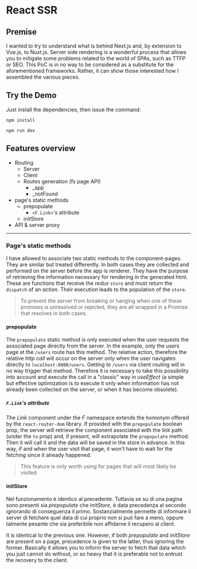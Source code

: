 # React SSR

## Premise

I wanted to try to understand what is behind Next.js and, by extension to Vue.js, to Nuxt.js. Server side rendering is a wonderful process that allows you to mitigate some problems related to the world of SPAs, such as TTFP or SEO.
This PoC is in no way to be considered as a substitute for the aforementioned frameworks. Rather, it can show those interested how I assembled the various pieces.

## Try the Demo

Just install the dependencies, then issue the command:

`npm install`

`npm run dev`

## Features overview

- Routing
  - Server
  - Client
  - Routes generation (fs page API)
    - \_app
    - \_notFound
- page's static methods
  - prepopulate
    - `<F.Link>`'s attribute
  - initStore
- API & server proxy

---

### Page's static methods

I have allowed to associate two static methods to the component-pages. They are similar but treated differently. In both cases they are collected and performed on the server before the app is renderer. They have the purpose of retrieving the information necessary for rendering in the generated html.
These are functions that receive the _redux_ `store` and must return the `dispatch` of an _action_. Their execution leads to the population of the `store`.

> To prevent the server from breaking or hanging when one of these promises is unresolved or rejected, they are all wrapped in a Promise that resolves in both cases.

#### prepopulate

The `prepopulate` static method is only executed when the user requests the associated page directly from the server. In the example, only the _users_ page at the `/users` route has this method. The relative action, therefore the relative _http call_ will occur on the server only when the user navigates directly to `localhost:8000/users`.
Getting to `/users` via client routing will in no way trigger that method. Therefore it is necessary to take this possibility into account and execute the call in a "classic" way in _useEffect_ (a simple but effective optimization is to execute it only when information has not already been collected on the server, or when it has become obsolete).

##### `F.Link`'s attribute

The _Link_ component under the _F_ namespace extends the homonym offered by the `react-router-dom` library. If provided with the `prepopulate` boolean prop, the server will retrieve the component associated with the link path (under the `to` prop) and, if present, will extrapolate the `prepopulate` method. Then it will call it and the data will be saved in the store in advance. In this way, if and when the user visit that page, it won't have to wait for the fetching since it already happened.

> This feature is only worth using for pages that will most likely be visited

#### initStore

Nel funzionamento è identico al precedente. Tuttavia se su di una pagina sono presenti sia _prepopulate_ che _initStore_, è data precedenza al secondo ignorando di conseguenza il primo.
Sostanzialmente permette di informare il server di fetchare quel data di cui proprio non si può fare a meno, oppure talmente pesante che sia preferibile non affidarne il recupero al client.

It is identical to the previous one. However, if both _prepopulate_ and _initStore_ are present on a page, precedence is given to the latter, thus ignoring the former.
Basically it allows you to inform the server to fetch that data which you just cannot do without, or so heavy that it is preferable not to entrust the recovery to the client.

